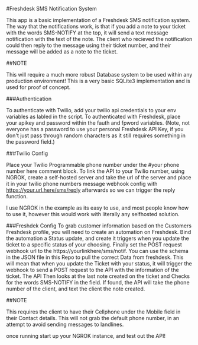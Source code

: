 #Freshdesk SMS Notification System

This app is a basic implementation of a Freshdesk SMS notification system. The way that the notifications work, is that if you add a note to your ticket with the words SMS-NOTIFY at the top, it will send a text message notification with the text of the note. The client who recieved the notification could then reply to the message using their ticket number, and their message will be added as a note to the ticket.




##NOTE
 
 This will require a much more robust Database system to be used within any production environment! This is a very basic SQLite3 implementation and is used for proof of concept. 

###Authentication

To authenticate with Twilio, add your twilio api credentials to your env variables as labled in the script. To authenticated with Freshdesk, place your apikey and password within the fauth and fpword variables. (Note, not everyone has a password to use your personal Freshdesk API Key, if you don't just pass through random characters as it still requires something in the password field.)

###Twilio Config

Place your Twilio Programmable phone number under the #your phone number here comment block. To link the API to your Twilio number, using NGROK, create a self-hosted server and take the url of the server and place it in your twilio phone numbers message webhook config with https://your.url.here/sms/reply afterwards so we can trigger the reply function. 

I use NGROK in the example as its easy to use, and most people know how to use it, however this would work with literally any selfhosted solution.


###Freshdek Config
To grab customer information based on the Customers Freshdesk profile, you will need to create an automation on Freshdesk. Bind the automation a Status update, and create it triggers when you update the ticket to a specific status of your choosing. Finally set the POST request webhook url to the https://yourlinkhere/sms/notif. You can use the schema in the JSON file in this Repo to pull the correct Data from freshdesk. This will mean that when you update the Ticket with your status, it will trigger the webhook to send a POST request to the API with the information of the ticket. The API Then looks at the last note created on the ticket and Checks for the words SMS-NOTIFY in the field. If found, the API will take the phone number of the client, and text the client the note created.



##NOTE

This requires the client to have their Cellphone under the Mobile field in their Contact details. This will not grab the default phone number, in an attempt to avoid sending messages to landlines.


once running start up your NGROK instance, and test out the API!
